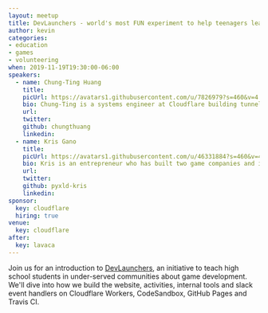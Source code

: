 ```yaml
---
layout: meetup
title: DevLaunchers - world's most FUN experiment to help teenagers learn game development!
author: kevin
categories:
- education
- games
- volunteering
when: 2019-11-19T19:30:00-06:00
speakers:
  - name: Chung-Ting Huang
    title:
    picUrl: https://avatars1.githubusercontent.com/u/7826979?s=460&v=4
    bio: Chung-Ting is a systems engineer at Cloudflare building tunnels to securely expose webservers on the internet.
    url:
    twitter:
    github: chungthuang
    linkedin:
  - name: Kris Gano
    title:
    picUrl: https://avatars1.githubusercontent.com/u/46331884?s=460&v=4
    bio: Kris is an entrepreneur who has built two game companies and is an adviser for several non-profits. His bio is also available on <a href="https://pyxld.com/#/about">pyxld.com</a>.
    url:
    twitter:
    github: pyxld-kris
    linkedin:
sponsor:
  key: cloudflare
  hiring: true
venue:
  key: cloudflare
after:
  key: lavaca
---
```


Join us for an introduction to [DevLaunchers](https://devlaunchers.com/), an initiative to teach high school students in under-served communities about game development. We'll dive into how we build the website, activities, internal tools and slack event handlers on Cloudflare Workers, CodeSandbox, GitHub Pages and Travis CI.
